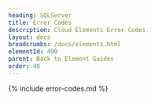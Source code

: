 ```yaml
---
heading: SQLServer
title: Error Codes
description: Cloud Elements Error Codes.
layout: docs
breadcrumbs: /docs/elements.html
elementId: 490
parent: Back to Element Guides
order: 40
---
```


{% include error-codes.md %}
